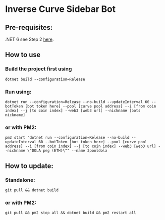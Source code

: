 # Inverse Curve Sidebar Bot

## Pre-requisites:
.NET 6 see Step 2 [here](https://docs.microsoft.com/en-us/dotnet/iot/deployment).

## How to use
### Build the project first using

    dotnet build --configuration=Release

### Run using:

    dotnet run --configuration=Release --no-build --updateInterval 60 --botToken [bot token here] --pool [curve pool address] --i [from coin index] --j [to coin index] --web3 [web3 url] --nickname [bots nickname]

### or with PM2:

    pm2 start "dotnet run --configuration=Release --no-build --updateInterval 60 --botToken [bot token here] --pool [curve pool address] --i [from coin index] --j [to coin index] --web3 [web3 url] --nickname \"DOLA peg (ETH)\"" --name 3pooldola

## How to update:
### Standalone:

    git pull && dotnet build

### or with PM2:

    git pull && pm2 stop all && dotnet build && pm2 restart all
